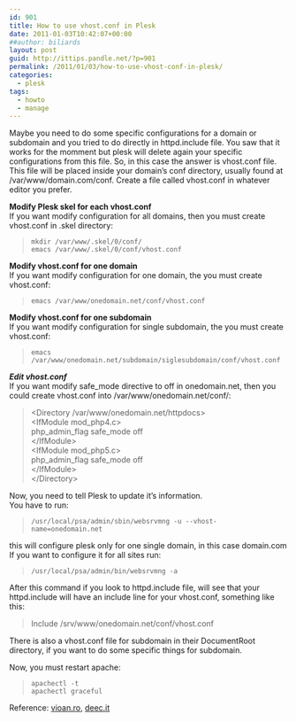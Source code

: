 ```yaml
---
id: 901
title: How to use vhost.conf in Plesk
date: 2011-01-03T10:42:07+00:00
##author: biliards
layout: post
guid: http://ittips.pandle.net/?p=901
permalink: /2011/01/03/how-to-use-vhost-conf-in-plesk/
categories:
  - plesk
tags:
  - howto
  - manage
---
```

Maybe you need to do some specific configurations for a domain or subdomain and you tried to do directly in httpd.include file. You saw that it works for the momment but plesk will delete again your specific configurations from this file. So, in this case the answer is vhost.conf file. This file will be placed inside your domain’s conf directory, usually found at /var/www/domain.com/conf. Create a file called vhost.conf in whatever editor you prefer.

**Modify Plesk skel for each vhost.conf**  
If you want modify configuration for all domains, then you must create vhost.conf in .skel directory:  
> `mkdir /var/www/.skel/0/conf/`<br />
`emacs /var/www/.skel/0/conf/vhost.conf`  

**Modify vhost.conf for one domain**  
If you want modify configuration for one domain, the you must create vhost.conf:  
> `emacs /var/www/onedomain.net/conf/vhost.conf`  

**Modify vhost.conf for one subdomain**  
If you want modify configuration for single subdomain, the you must create vhost.conf:  
> `emacs /var/www/onedomain.net/subdomain/siglesubdomain/conf/vhost.conf`

_**Edit vhost.conf**_  
If you want modify safe_mode directive to off in onedomain.net, then you could create vhost.conf into /var/www/onedomain.net/conf/:  
> &lt;Directory /var/www/onedomain.net/httpdocs&gt;<br />
&lt;IfModule mod_php4.c&gt;<br />
php_admin_flag safe_mode off<br />
&lt;/IfModule&gt;<br />
&lt;IfModule mod_php5.c&gt;<br />
php_admin_flag safe_mode off<br />
&lt;/IfModule&gt;<br />
&lt;/Directory&gt;

Now, you need to tell Plesk to update it’s information.  
You have to run:  
> `/usr/local/psa/admin/sbin/websrvmng -u --vhost-name=onedomain.net`

this will configure plesk only for one single domain, in this case domain.com  
If you want to configure it for all sites run:  
> `/usr/local/psa/admin/bin/websrvmng -a`

After this command if you look to httpd.include file, will see that your httpd.include will have an include line for your vhost.conf, something like this:  
> Include /srv/www/onedomain.net/conf/vhost.conf

There is also a vhost.conf file for subdomain in their DocumentRoot directory, if you want to do some specific things for subdomain.

Now, you must restart apache:  
> `apachectl -t`<br />
`apachectl graceful`

Reference: [vioan.ro](http://www.vioan.ro/wp/2007/07/31/how-to-use-vhostconf-in-plesk/), [deec.it](http://www.deec.it/?s=vhost.conf)
